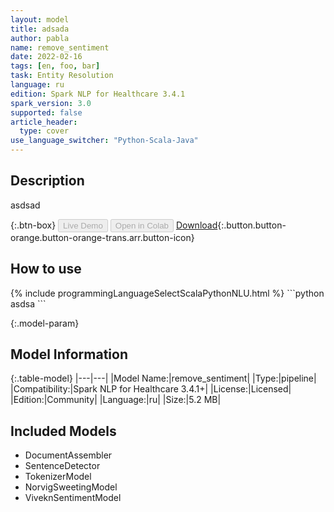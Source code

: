 ```yaml
---
layout: model
title: adsada
author: pabla
name: remove_sentiment
date: 2022-02-16
tags: [en, foo, bar]
task: Entity Resolution
language: ru
edition: Spark NLP for Healthcare 3.4.1
spark_version: 3.0
supported: false
article_header:
  type: cover
use_language_switcher: "Python-Scala-Java"
---
```


## Description

asdsad

{:.btn-box}
<button class="button button-orange" disabled>Live Demo</button>
<button class="button button-orange" disabled>Open in Colab</button>
[Download](https://s3.amazonaws.com/models-hub-community/pabla/remove_sentiment_en_3.4.1_3.0_1645013152713.zip){:.button.button-orange.button-orange-trans.arr.button-icon}

## How to use



<div class="tabs-box" markdown="1">
{% include programmingLanguageSelectScalaPythonNLU.html %}
```python
asdsa
```

</div>

{:.model-param}
## Model Information

{:.table-model}
|---|---|
|Model Name:|remove_sentiment|
|Type:|pipeline|
|Compatibility:|Spark NLP for Healthcare 3.4.1+|
|License:|Licensed|
|Edition:|Community|
|Language:|ru|
|Size:|5.2 MB|

## Included Models

- DocumentAssembler
- SentenceDetector
- TokenizerModel
- NorvigSweetingModel
- ViveknSentimentModel
